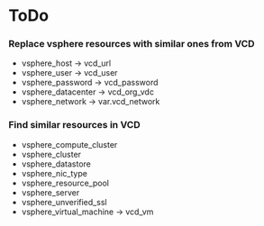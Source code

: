 # ToDo
### Replace vsphere resources with similar ones from VCD
- vsphere_host -> vcd_url
- vsphere_user -> vcd_user
- vsphere_password -> vcd_password
- vsphere_datacenter -> vcd_org_vdc
- vsphere_network -> var.vcd_network

### Find similar resources in VCD
- vsphere_compute_cluster
- vsphere_cluster
- vsphere_datastore
- vsphere_nic_type
- vsphere_resource_pool
- vsphere_server
- vsphere_unverified_ssl
- vsphere_virtual_machine -> vcd_vm
